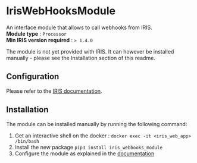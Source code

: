 # IrisWebHooksModule

An interface module that allows to call webhooks from IRIS.   
**Module type** : ``Processor``  
**Min IRIS version required** : ``> 1.4.0`` 

The module is not yet provided with IRIS. It can however be installed manually - please see the Installation section of this readme.

## Configuration 
Please refer to the [IRIS documentation](https://dfir-iris.github.io/operations/modules/natives/IrisWebHooks/). 

## Installation 
The module can be installed manually by running the following command:

1. Get an interactive shell on the docker : ``docker exec -it <iris_web_app> /bin/bash``
2. Install the new package ``pip3 install iris_webhooks_module``
3. Configure the module as explained in the [documentation](https://dfir-iris.github.io/operations/modules/natives/IrisWebHooks/)